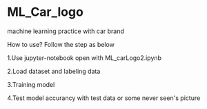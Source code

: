 # ML_Car_logo
machine learning practice with car brand



How to use? Follow the step as below

1.Use jupyter-notebook open with ML_carLogo2.ipynb

2.Load dataset and labeling data

3.Training model

4.Test model accurancy with test data or some never seen's picture
